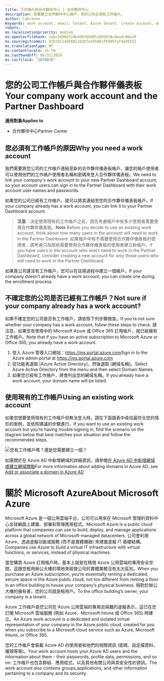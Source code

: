 ```yaml
---
title: 工作帳戶和合作夥伴中心 | 合作夥伴中心
description: 若要建立合作夥伴中心帳戶，您的公司必須有工作帳戶。
author: labrenne
Keywords: work account, email, tenant, Azure tenant, create account, domain name
robots: ''
ms.localizationpriority: medium
ms.openlocfilehash: 2ebc5490d724b49836b0051802038c4ba4c86e20
ms.sourcegitcommit: 92629114d5081103bfe555081f69997af4ed56f2
ms.translationtype: MT
ms.contentlocale: zh-TW
ms.lasthandoff: 08/31/2018
ms.locfileid: "2876078"
---
```

# <a name="your-company-work-account-and-the-partner-dashboard"></a><span data-ttu-id="aaf1d-103">您的公司工作帳戶與合作夥伴儀表板</span><span class="sxs-lookup"><span data-stu-id="aaf1d-103">Your company work account and the Partner Dashboard</span></span>  

**<span data-ttu-id="aaf1d-104">適用對象</span><span class="sxs-lookup"><span data-stu-id="aaf1d-104">Applies to</span></span>**

-  <span data-ttu-id="aaf1d-105">合作夥伴中心</span><span class="sxs-lookup"><span data-stu-id="aaf1d-105">Partner Center</span></span>

## <a name="why-you-need-a-work-account"></a><span data-ttu-id="aaf1d-106">您必須有工作帳戶的原因</span><span class="sxs-lookup"><span data-stu-id="aaf1d-106">Why you need a work account</span></span>

<span data-ttu-id="aaf1d-107">我們需要將您公司的工作帳戶連結至新的合作夥伴儀表板帳戶，讓您的帳戶使用者可以使用他們的工作帳戶使用者名稱和密碼來登入合作夥伴儀表板。</span><span class="sxs-lookup"><span data-stu-id="aaf1d-107">We need to link your company's work account to your new Partner Dashboard account, so your account users can sign in to the Partner Dashboard with their work account user names and passwords.</span></span>

<span data-ttu-id="aaf1d-108">如果您的公司已經有工作帳戶，就可以將其連結至您的合作夥伴儀表板帳戶。</span><span class="sxs-lookup"><span data-stu-id="aaf1d-108">If your company already has a work account, you can link it to your Partner Dashboard account.</span></span> 

><span data-ttu-id="aaf1d-109">**注意**：決定使用現有的工作帳戶之前，請先考慮帳戶中有多少使用者需要使用合作夥伴儀表板。</span><span class="sxs-lookup"><span data-stu-id="aaf1d-109">**Note** Before you decide to use an existing work account, think about how many users in the account will need to work in the Partner Dashboard.</span></span> <span data-ttu-id="aaf1d-110">如果帳戶中有不需要使用合作夥伴儀表板的使用者，請考慮只為那些需要使用合作夥伴儀表板的使用者建立新帳戶。</span><span class="sxs-lookup"><span data-stu-id="aaf1d-110">If you have users in the account who won’t need to work in the Partner Dashboard, consider creating a new account for only those users who will need to work in the Partner Dashboard.</span></span>

<span data-ttu-id="aaf1d-111">如果貴公司還沒有工作帳戶，您可以在註冊過程中建立一個帳戶。</span><span class="sxs-lookup"><span data-stu-id="aaf1d-111">If your company doesn’t already have a work account, you can create one during the enrollment process.</span></span> 

## <a name="not-sure-if-your-company-already-has-a-work-account"></a><span data-ttu-id="aaf1d-112">不確定您的公司是否已經有工作帳戶？</span><span class="sxs-lookup"><span data-stu-id="aaf1d-112">Not sure if your company already has a work account?</span></span>

<span data-ttu-id="aaf1d-113">如果不確定您的公司是否有工作帳戶，請依照下列步驟檢查。</span><span class="sxs-lookup"><span data-stu-id="aaf1d-113">If you’re not sure whether your company has a work account, follow these steps to check.</span></span> <span data-ttu-id="aaf1d-114">請注意，如果您有使用中的 Microsoft Azure 或 Office 365 訂用帳戶，就已經擁有工作帳戶。</span><span class="sxs-lookup"><span data-stu-id="aaf1d-114">Note that if you have an active subscription to Microsoft Azure or Office 365, you already have a work account.</span></span>
1.  <span data-ttu-id="aaf1d-115">登入 Azure 管理入口網站：https://ms.portal.azure.com</span><span class="sxs-lookup"><span data-stu-id="aaf1d-115">Sign in to the Azure admin portal at https://ms.portal.azure.com</span></span>
2.  <span data-ttu-id="aaf1d-116">從功能表選取 [Azure Active Directory]，然後選取 [網域名稱]。</span><span class="sxs-lookup"><span data-stu-id="aaf1d-116">Select Azure Active Directory from the menu and then select Domain Names.</span></span>
3.  <span data-ttu-id="aaf1d-117">如果您已經有工作帳戶，將會列出您的網域名稱。</span><span class="sxs-lookup"><span data-stu-id="aaf1d-117">If you already have a work account, your domain name will be listed.</span></span>

## <a name="using-an-existing-work-account"></a><span data-ttu-id="aaf1d-118">使用現有的工作帳戶</span><span class="sxs-lookup"><span data-stu-id="aaf1d-118">Using an existing work account</span></span>

<span data-ttu-id="aaf1d-119">如果您想要使用現有的工作帳戶但無法登入時，請在下面圖表中尋找最符合您的情形的案例，並依照建議的步驟進行。</span><span class="sxs-lookup"><span data-stu-id="aaf1d-119">If you want to use an existing work account but you’re having trouble signing in, find the scenario on the diagram below that best matches your situation and follow the recommended steps.</span></span> 

![您有工作帳戶嗎？還是您需要建立一個？](images/onboardingAADFlow.png)

<span data-ttu-id="aaf1d-121">如需關於在 Azure AD 中新增網域的詳細資訊，請參閱[在 Azure AD 中新增網域或建立網域關聯](https://docs.microsoft.com/azure/active-directory/active-directory-add-domain)</span><span class="sxs-lookup"><span data-stu-id="aaf1d-121">For more information about adding domains in Azure AD, see [Add or associate a domain in Azure AD](https://docs.microsoft.com/azure/active-directory/active-directory-add-domain)</span></span>

# <a name="about-microsoft-azure"></a><span data-ttu-id="aaf1d-122">關於 Microsoft Azure</span><span class="sxs-lookup"><span data-stu-id="aaf1d-122">About Microsoft Azure</span></span>

<span data-ttu-id="aaf1d-123">Microsoft Azure 是一個公用雲端平台，公司可以用來在 Microsoft 管理的資料中心全球網路上建置、部署和管理應用程式。</span><span class="sxs-lookup"><span data-stu-id="aaf1d-123">Microsoft Azure is a public cloud platform that companies can use to build, deploy, and manage applications across a global network of Microsoft-managed datacenters.</span></span> <span data-ttu-id="aaf1d-124">公司會利用 Azure，透過虛擬功能或服務 (而不是實體機器) 來建置虛擬 IT 基礎結構。</span><span class="sxs-lookup"><span data-stu-id="aaf1d-124">Companies use Azure to build a virtual IT infrastructure with virtual functions, or services, instead of physical machines.</span></span> 

<span data-ttu-id="aaf1d-125">當您購買 Azure 訂用帳戶時，基本上就是在租借 Azure 公用雲端的專用安全空間，這跟您租用辦公大樓的場地來經營公司的實體業務沒有太大區別。</span><span class="sxs-lookup"><span data-stu-id="aaf1d-125">When you purchase an Azure subscription, you’re essentially renting a dedicated, secure space in the Azure public cloud, not too different from renting a floor in an office building to house your company’s physical business.</span></span> <span data-ttu-id="aaf1d-126">相對於辦公大樓的擁有者，您的公司就是租用戶。</span><span class="sxs-lookup"><span data-stu-id="aaf1d-126">To the office building’s owner, your company is a tenant.</span></span> 

<span data-ttu-id="aaf1d-127">Azure 工作帳戶是您公司在 Azure 公用雲端的專用且隔離的虛擬表示，這已在您訂閱 Microsoft 雲端服務 (例如 Azure、Microsoft Intune 或 Office 365) 時建立。</span><span class="sxs-lookup"><span data-stu-id="aaf1d-127">An Azure work account is a dedicated and isolated virtual representation of your company in the Azure public cloud, created for you when you subscribe to a Microsoft cloud service such as Azure, Microsoft Intune, or Office 365.</span></span> 

<span data-ttu-id="aaf1d-128">您的工作帳戶會裝載 Azure AD 的使用者和他們的相關資訊 (密碼、設定檔資料、權限等等)。</span><span class="sxs-lookup"><span data-stu-id="aaf1d-128">Your work account hosts your Azure AD users and the information about them - their passwords, profile data, permissions, and so on.</span></span> <span data-ttu-id="aaf1d-129">工作帳戶也包含群組、應用程式，以及其他有關公司與其安全性的資訊。</span><span class="sxs-lookup"><span data-stu-id="aaf1d-129">The work account also contains groups,applications, and other information pertaining to a company and its security.</span></span> 
